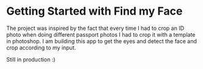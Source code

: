 # Getting Started with Find my Face

The project was inspired by the fact that every time I had to crop an ID photo when doing different passport photos I had to crop it with a template in photoshop. I am building this app to get the eyes and detect the face and crop according to my input.

Still in production :)
